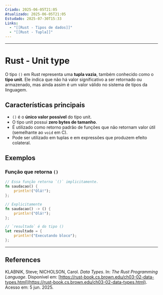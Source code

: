 ```yaml
---
Criado: 2025-06-05T21:05
Atualizado: 2025-06-05T21:05
Estudado: 2025-07-30T15:33
Links:
  - "[[Rust - Tipos de dados]]"
  - "[[Rust - Tupla]]"
---
```

---
# Rust - Unit type

O tipo `()` em Rust representa uma **tupla vazia**, também conhecido como o **tipo unit**. Ele indica que não há valor significativo a ser retornado ou armazenado, mas ainda assim é um valor válido no sistema de tipos da linguagem.

## Características principais

- `()` é o **único valor possível** do tipo unit.
- O tipo unit possui **zero bytes de tamanho**.
- É utilizado como retorno padrão de funções que não retornam valor útil (semelhante ao `void` em C).
- Pode ser utilizado em tuplas e em expressões que produzem efeito colateral.

## Exemplos

### Função que retorna `()`

```rust
// Essa função retorna `()` implicitamente.
fn saudacao() {
    println!("Olá!");
};

// Explicitamente
fn saudacao() -> () {
    println!("Olá!");
};

// `resultado` é do tipo ()
let resultado = {
    println!("Executando bloco");
};
```

---
## References

KLABNIK, Steve; NICHOLSON, Carol. _Data Types_. In: _The Rust Programming Language_. Disponível em: [https://rust-book.cs.brown.edu/ch03-02-data-types.html](https://rust-book.cs.brown.edu/ch03-02-data-types.html). Acesso em: 5 jun. 2025.